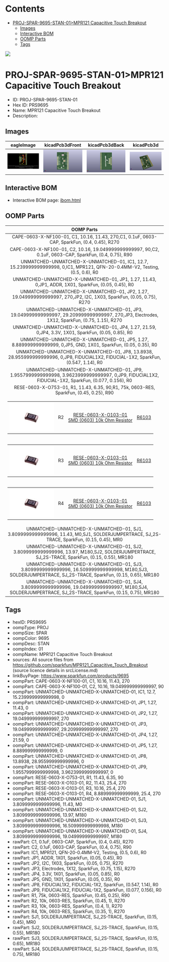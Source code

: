



Contents
========

* [PROJ-SPAR-9695-STAN-01>MPR121 Capacitive Touch Breakout](#proj-spar-9695-stan-01mpr121-capacitive-touch-breakout)
	* [Images](#images)
	* [Interactive BOM](#interactive-bom)
	* [OOMP Parts](#oomp-parts)
	* [Tags](#tags)
  
![][im]
# PROJ-SPAR-9695-STAN-01>MPR121 Capacitive Touch Breakout

- ID: PROJ-SPAR-9695-STAN-01
- Hex ID: PRS9695
- Name: MPR121 Capacitive Touch Breakout
- Description: 

## Images
  
  

|eagleImage|kicadPcb3dFront|kicadPcb3dBack|kicadPcb3d|
| :---: | :---: | :---: | :---: |
|[![eagleImage](eagleImage_140.png)](eagleImage_600.png)|[![kicadPcb3dFront](kicadPcb3dFront_140.png)](kicadPcb3dFront_600.png)|[![kicadPcb3dBack](kicadPcb3dBack_140.png)](kicadPcb3dBack_600.png)|[![kicadPcb3d](kicadPcb3d_140.png)](kicadPcb3d_600.png)|

## Interactive BOM

- Interactive BOM page: [ibom.html](kicad/bom/ibom.html)

## OOMP Parts
  

|OOMP Parts|
| :---: |
|CAPE-0603-X-NF100-01, C1, 10.16, 11.43, 270,C1, 0.1uF, 0603-CAP, SparkFun, (0.4, 0.45), R270|
|CAPE-0603-X-NF100-01, C2, 10.16, 19.049999999999997, 90,C2, 0.1uF, 0603-CAP, SparkFun, (0.4, 0.75), R90|
|UNMATCHED-UNMATCHED-X-UNMATCHED-01, IC1, 12.7, 15.239999999999998, 0,IC1, MPR121, QFN-20-0.4MM-V2, Testing, (0.5, 0.6), R0|
|UNMATCHED-UNMATCHED-X-UNMATCHED-01, JP1, 1.27, 11.43, 0,JP1, ADDR, 1X01, SparkFun, (0.05, 0.45), R0|
|UNMATCHED-UNMATCHED-X-UNMATCHED-01, JP2, 1.27, 19.049999999999997, 270,JP2, I2C, 1X03, SparkFun, (0.05, 0.75), R270|
|UNMATCHED-UNMATCHED-X-UNMATCHED-01, JP3, 19.049999999999997, 29.209999999999997, 270,JP3, Electrodes, 1X12, SparkFun, (0.75, 1.15), R270|
|UNMATCHED-UNMATCHED-X-UNMATCHED-01, JP4, 1.27, 21.59, 0,JP4, 3.3V, 1X01, SparkFun, (0.05, 0.85), R0|
|UNMATCHED-UNMATCHED-X-UNMATCHED-01, JP5, 1.27, 8.889999999999999, 0,JP5, GND, 1X01, SparkFun, (0.05, 0.35), R0|
|UNMATCHED-UNMATCHED-X-UNMATCHED-01, JP8, 13.8938, 28.955999999999996, 0,JP8, FIDUCIAL1X2, FIDUCIAL-1X2, SparkFun, (0.547, 1.14), R0|
|UNMATCHED-UNMATCHED-X-UNMATCHED-01, JP9, 1.9557999999999998, 3.9623999999999997, 0,JP9, FIDUCIAL1X2, FIDUCIAL-1X2, SparkFun, (0.077, 0.156), R0|
|RESE-0603-X-O753-01, R1, 11.43, 6.35, 90,R1, 75k, 0603-RES, SparkFun, (0.45, 0.25), R90|
|<table><tr><td>![RESE-0603-X-O103-01](https://raw.githubusercontent.com/oomlout/oomlout_OOMP_parts/main/RESE-0603-X-O103-01/image_140.jpg)</td><td> R2</td><td>[RESE-0603-X-O103-01<br>SMD (0603) 10k Ohm Resistor](https://github.com/oomlout/oomlout_OOMP_parts/tree/main/RESE-0603-X-O103-01/)</td><td>[R6103](https://github.com/oomlout/oomlout_OOMP_parts/tree/main/RESE-0603-X-O103-01/)</td></tr></table>|
|<table><tr><td>![RESE-0603-X-O103-01](https://raw.githubusercontent.com/oomlout/oomlout_OOMP_parts/main/RESE-0603-X-O103-01/image_140.jpg)</td><td> R3</td><td>[RESE-0603-X-O103-01<br>SMD (0603) 10k Ohm Resistor](https://github.com/oomlout/oomlout_OOMP_parts/tree/main/RESE-0603-X-O103-01/)</td><td>[R6103](https://github.com/oomlout/oomlout_OOMP_parts/tree/main/RESE-0603-X-O103-01/)</td></tr></table>|
|<table><tr><td>![RESE-0603-X-O103-01](https://raw.githubusercontent.com/oomlout/oomlout_OOMP_parts/main/RESE-0603-X-O103-01/image_140.jpg)</td><td> R4</td><td>[RESE-0603-X-O103-01<br>SMD (0603) 10k Ohm Resistor](https://github.com/oomlout/oomlout_OOMP_parts/tree/main/RESE-0603-X-O103-01/)</td><td>[R6103](https://github.com/oomlout/oomlout_OOMP_parts/tree/main/RESE-0603-X-O103-01/)</td></tr></table>|
|UNMATCHED-UNMATCHED-X-UNMATCHED-01, SJ1, 3.8099999999999996, 11.43, M0,SJ1, SOLDERJUMPERTRACE, SJ_2S-TRACE, SparkFun, (0.15, 0.45), MR0|
|UNMATCHED-UNMATCHED-X-UNMATCHED-01, SJ2, 3.8099999999999996, 13.97, M180,SJ2, SOLDERJUMPERTRACE, SJ_2S-TRACE, SparkFun, (0.15, 0.55), MR180|
|UNMATCHED-UNMATCHED-X-UNMATCHED-01, SJ3, 3.8099999999999996, 16.509999999999998, M180,SJ3, SOLDERJUMPERTRACE, SJ_2S-TRACE, SparkFun, (0.15, 0.65), MR180|
|UNMATCHED-UNMATCHED-X-UNMATCHED-01, SJ4, 3.8099999999999996, 19.049999999999997, M180,SJ4, SOLDERJUMPERTRACE, SJ_2S-TRACE, SparkFun, (0.15, 0.75), MR180|

## Tags

- hexID: PRS9695
- oompType: PROJ
- oompSize: SPAR
- oompColor: 9695
- oompDesc: STAN
- oompIndex: 01
- oompName: MPR121 Capacitive Touch Breakout
- sources: All source files from https://github.com/sparkfun/MPR121_Capacitive_Touch_Breakout (source licence details in srcLicense.md)
- linkBuyPage: https://www.sparkfun.com/products/9695
- oompPart: CAPE-0603-X-NF100-01, C1, 10.16, 11.43, 270
- oompPart: CAPE-0603-X-NF100-01, C2, 10.16, 19.049999999999997, 90
- oompPart: UNMATCHED-UNMATCHED-X-UNMATCHED-01, IC1, 12.7, 15.239999999999998, 0
- oompPart: UNMATCHED-UNMATCHED-X-UNMATCHED-01, JP1, 1.27, 11.43, 0
- oompPart: UNMATCHED-UNMATCHED-X-UNMATCHED-01, JP2, 1.27, 19.049999999999997, 270
- oompPart: UNMATCHED-UNMATCHED-X-UNMATCHED-01, JP3, 19.049999999999997, 29.209999999999997, 270
- oompPart: UNMATCHED-UNMATCHED-X-UNMATCHED-01, JP4, 1.27, 21.59, 0
- oompPart: UNMATCHED-UNMATCHED-X-UNMATCHED-01, JP5, 1.27, 8.889999999999999, 0
- oompPart: UNMATCHED-UNMATCHED-X-UNMATCHED-01, JP8, 13.8938, 28.955999999999996, 0
- oompPart: UNMATCHED-UNMATCHED-X-UNMATCHED-01, JP9, 1.9557999999999998, 3.9623999999999997, 0
- oompPart: RESE-0603-X-O753-01, R1, 11.43, 6.35, 90
- oompPart: RESE-0603-X-O103-01, R2, 11.43, 25.4, 270
- oompPart: RESE-0603-X-O103-01, R3, 10.16, 25.4, 270
- oompPart: RESE-0603-X-O103-01, R4, 8.889999999999999, 25.4, 270
- oompPart: UNMATCHED-UNMATCHED-X-UNMATCHED-01, SJ1, 3.8099999999999996, 11.43, M0
- oompPart: UNMATCHED-UNMATCHED-X-UNMATCHED-01, SJ2, 3.8099999999999996, 13.97, M180
- oompPart: UNMATCHED-UNMATCHED-X-UNMATCHED-01, SJ3, 3.8099999999999996, 16.509999999999998, M180
- oompPart: UNMATCHED-UNMATCHED-X-UNMATCHED-01, SJ4, 3.8099999999999996, 19.049999999999997, M180
- rawPart: C1, 0.1uF, 0603-CAP, SparkFun, (0.4, 0.45), R270
- rawPart: C2, 0.1uF, 0603-CAP, SparkFun, (0.4, 0.75), R90
- rawPart: IC1, MPR121, QFN-20-0.4MM-V2, Testing, (0.5, 0.6), R0
- rawPart: JP1, ADDR, 1X01, SparkFun, (0.05, 0.45), R0
- rawPart: JP2, I2C, 1X03, SparkFun, (0.05, 0.75), R270
- rawPart: JP3, Electrodes, 1X12, SparkFun, (0.75, 1.15), R270
- rawPart: JP4, 3.3V, 1X01, SparkFun, (0.05, 0.85), R0
- rawPart: JP5, GND, 1X01, SparkFun, (0.05, 0.35), R0
- rawPart: JP8, FIDUCIAL1X2, FIDUCIAL-1X2, SparkFun, (0.547, 1.14), R0
- rawPart: JP9, FIDUCIAL1X2, FIDUCIAL-1X2, SparkFun, (0.077, 0.156), R0
- rawPart: R1, 75k, 0603-RES, SparkFun, (0.45, 0.25), R90
- rawPart: R2, 10k, 0603-RES, SparkFun, (0.45, 1), R270
- rawPart: R3, 10k, 0603-RES, SparkFun, (0.4, 1), R270
- rawPart: R4, 10k, 0603-RES, SparkFun, (0.35, 1), R270
- rawPart: SJ1, SOLDERJUMPERTRACE, SJ_2S-TRACE, SparkFun, (0.15, 0.45), MR0
- rawPart: SJ2, SOLDERJUMPERTRACE, SJ_2S-TRACE, SparkFun, (0.15, 0.55), MR180
- rawPart: SJ3, SOLDERJUMPERTRACE, SJ_2S-TRACE, SparkFun, (0.15, 0.65), MR180
- rawPart: SJ4, SOLDERJUMPERTRACE, SJ_2S-TRACE, SparkFun, (0.15, 0.75), MR180



[im]: kicadPcb3d_450.png
